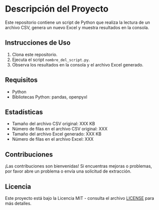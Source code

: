 # Descripción del Proyecto

Este repositorio contiene un script de Python que realiza la lectura de un archivo CSV, genera un nuevo Excel y muestra resultados en la consola.

## Instrucciones de Uso

1. Clona este repositorio.
2. Ejecuta el script `nombre_del_script.py`.
3. Observa los resultados en la consola y el archivo Excel generado.

## Requisitos

- Python
- Bibliotecas Python: pandas, openpyxl

## Estadísticas

- Tamaño del archivo CSV original: XXX KB
- Número de filas en el archivo CSV original: XXX
- Tamaño del archivo Excel generado: XXX KB
- Número de filas en el archivo Excel: XXX

## Contribuciones

¡Las contribuciones son bienvenidas! Si encuentras mejoras o problemas, por favor abre un problema o envía una solicitud de extracción.

## Licencia

Este proyecto está bajo la Licencia MIT - consulta el archivo [LICENSE](LICENSE) para más detalles.

